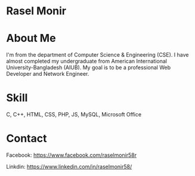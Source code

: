 # Rasel Monir
# About Me
I'm from the department of Computer Science & Engineering (CSE). I have almost completed my undergraduate from American International University-Bangladesh (AIUB). My goal is to be a professional Web Developer and Network Engineer.
# Skill
C, C++, HTML, CSS, PHP, JS, MySQL, Microsoft Office
# Contact
Facebook: https://www.facebook.com/raselmonir58r

Linkdin: https://www.linkedin.com/in/raselmonir58/
